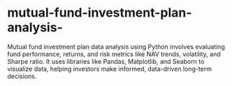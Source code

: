 # mutual-fund-investment-plan-analysis-
Mutual fund investment plan data analysis using Python involves evaluating fund performance, returns, and risk metrics like NAV trends, volatility, and Sharpe ratio. It uses libraries like Pandas, Matplotlib, and Seaborn to visualize data, helping investors make informed, data-driven long-term decisions.
